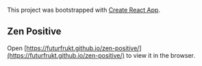 This project was bootstrapped with [Create React App](https://github.com/facebook/create-react-app).

## Zen Positive 
Open [https://futurfrukt.github.io/zen-positive/](https://futurfrukt.github.io/zen-positive/) to view it in the browser.
